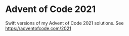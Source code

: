 # Advent of Code 2021

Swift versions of my Advent of Code 2021 solutions.
See https://adventofcode.com/2021
